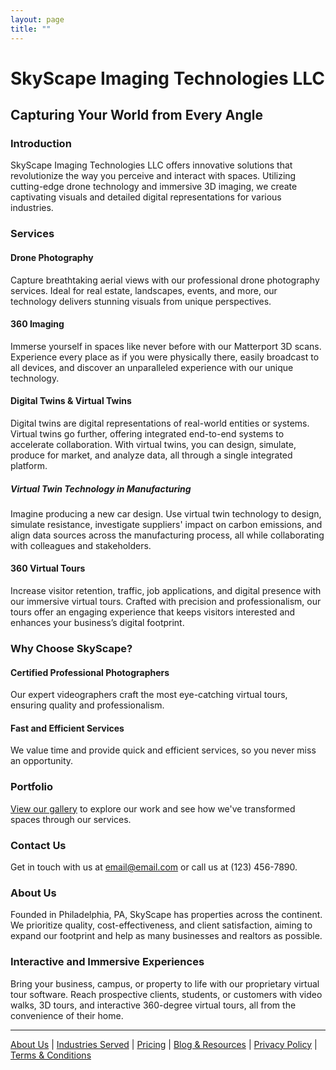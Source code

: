 ```yaml
---
layout: page
title: ""
---
```


# SkyScape Imaging Technologies LLC
## Capturing Your World from Every Angle

### Introduction
SkyScape Imaging Technologies LLC offers innovative solutions that revolutionize the way you perceive and interact with spaces. Utilizing cutting-edge drone technology and immersive 3D imaging, we create captivating visuals and detailed digital representations for various industries.

### Services

#### Drone Photography
Capture breathtaking aerial views with our professional drone photography services. Ideal for real estate, landscapes, events, and more, our technology delivers stunning visuals from unique perspectives.

#### 360 Imaging
Immerse yourself in spaces like never before with our Matterport 3D scans. Experience every place as if you were physically there, easily broadcast to all devices, and discover an unparalleled experience with our unique technology.

#### Digital Twins & Virtual Twins
Digital twins are digital representations of real-world entities or systems. Virtual twins go further, offering integrated end-to-end systems to accelerate collaboration. With virtual twins, you can design, simulate, produce for market, and analyze data, all through a single integrated platform. 

##### Virtual Twin Technology in Manufacturing
Imagine producing a new car design. Use virtual twin technology to design, simulate resistance, investigate suppliers' impact on carbon emissions, and align data sources across the manufacturing process, all while collaborating with colleagues and stakeholders.

#### 360 Virtual Tours
Increase visitor retention, traffic, job applications, and digital presence with our immersive virtual tours. Crafted with precision and professionalism, our tours offer an engaging experience that keeps visitors interested and enhances your business’s digital footprint.

### Why Choose SkyScape?

#### Certified Professional Photographers
Our expert videographers craft the most eye-catching virtual tours, ensuring quality and professionalism.

#### Fast and Efficient Services
We value time and provide quick and efficient services, so you never miss an opportunity.

### Portfolio
[View our gallery](#) to explore our work and see how we've transformed spaces through our services.

### Contact Us
Get in touch with us at [email@email.com](mailto:email@email.com) or call us at (123) 456-7890.

### About Us
Founded in Philadelphia, PA, SkyScape has properties across the continent. We prioritize quality, cost-effectiveness, and client satisfaction, aiming to expand our footprint and help as many businesses and realtors as possible.

### Interactive and Immersive Experiences
Bring your business, campus, or property to life with our proprietary virtual tour software. Reach prospective clients, students, or customers with video walks, 3D tours, and interactive 360-degree virtual tours, all from the convenience of their home.

---

[About Us](#) | [Industries Served](#) | [Pricing](#) | [Blog & Resources](#) | [Privacy Policy](#) | [Terms & Conditions](#)



